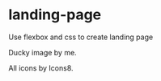 # landing-page
Use flexbox and css to create landing page

Ducky image by me.

All icons by Icons8.


